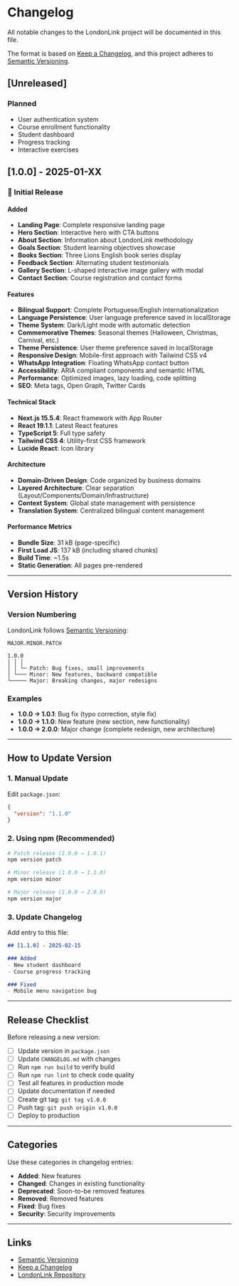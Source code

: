 # Changelog

All notable changes to the LondonLink project will be documented in this file.

The format is based on [Keep a Changelog](https://keepachangelog.com/en/1.0.0/),
and this project adheres to [Semantic Versioning](https://semver.org/spec/v2.0.0.html).

## [Unreleased]

### Planned
- User authentication system
- Course enrollment functionality
- Student dashboard
- Progress tracking
- Interactive exercises

## [1.0.0] - 2025-01-XX

### 🎉 Initial Release

#### Added
- **Landing Page**: Complete responsive landing page
- **Hero Section**: Interactive hero with CTA buttons
- **About Section**: Information about LondonLink methodology
- **Goals Section**: Student learning objectives showcase
- **Books Section**: Three Lions English book series display
- **Feedback Section**: Alternating student testimonials
- **Gallery Section**: L-shaped interactive image gallery with modal
- **Contact Section**: Course registration and contact forms

#### Features
- **Bilingual Support**: Complete Portuguese/English internationalization
- **Language Persistence**: User language preference saved in localStorage
- **Theme System**: Dark/Light mode with automatic detection
- **Commemorative Themes**: Seasonal themes (Halloween, Christmas, Carnival, etc.)
- **Theme Persistence**: User theme preference saved in localStorage
- **Responsive Design**: Mobile-first approach with Tailwind CSS v4
- **WhatsApp Integration**: Floating WhatsApp contact button
- **Accessibility**: ARIA compliant components and semantic HTML
- **Performance**: Optimized images, lazy loading, code splitting
- **SEO**: Meta tags, Open Graph, Twitter Cards

#### Technical Stack
- **Next.js 15.5.4**: React framework with App Router
- **React 19.1.1**: Latest React features
- **TypeScript 5**: Full type safety
- **Tailwind CSS 4**: Utility-first CSS framework
- **Lucide React**: Icon library

#### Architecture
- **Domain-Driven Design**: Code organized by business domains
- **Layered Architecture**: Clear separation (Layout/Components/Domain/Infrastructure)
- **Context System**: Global state management with persistence
- **Translation System**: Centralized bilingual content management

#### Performance Metrics
- **Bundle Size**: 31 kB (page-specific)
- **First Load JS**: 137 kB (including shared chunks)
- **Build Time**: ~1.5s
- **Static Generation**: All pages pre-rendered

---

## Version History

### Version Numbering

LondonLink follows [Semantic Versioning](https://semver.org/):

```
MAJOR.MINOR.PATCH

1.0.0
│ │ │
│ │ └─ Patch: Bug fixes, small improvements
│ └─── Minor: New features, backward compatible
└───── Major: Breaking changes, major redesigns
```

### Examples

- **1.0.0 → 1.0.1**: Bug fix (typo correction, style fix)
- **1.0.0 → 1.1.0**: New feature (new section, new functionality)
- **1.0.0 → 2.0.0**: Major change (complete redesign, new architecture)

---

## How to Update Version

### 1. Manual Update

Edit `package.json`:
```json
{
  "version": "1.1.0"
}
```

### 2. Using npm (Recommended)

```bash
# Patch release (1.0.0 → 1.0.1)
npm version patch

# Minor release (1.0.0 → 1.1.0)
npm version minor

# Major release (1.0.0 → 2.0.0)
npm version major
```

### 3. Update Changelog

Add entry to this file:
```markdown
## [1.1.0] - 2025-02-15

### Added
- New student dashboard
- Course progress tracking

### Fixed
- Mobile menu navigation bug
```

---

## Release Checklist

Before releasing a new version:

- [ ] Update version in `package.json`
- [ ] Update `CHANGELOG.md` with changes
- [ ] Run `npm run build` to verify build
- [ ] Run `npm run lint` to check code quality
- [ ] Test all features in production mode
- [ ] Update documentation if needed
- [ ] Create git tag: `git tag v1.0.0`
- [ ] Push tag: `git push origin v1.0.0`
- [ ] Deploy to production

---

## Categories

Use these categories in changelog entries:

- **Added**: New features
- **Changed**: Changes in existing functionality
- **Deprecated**: Soon-to-be removed features
- **Removed**: Removed features
- **Fixed**: Bug fixes
- **Security**: Security improvements

---

## Links

- [Semantic Versioning](https://semver.org/)
- [Keep a Changelog](https://keepachangelog.com/)
- [LondonLink Repository](https://github.com/londonlink/londonlink)

